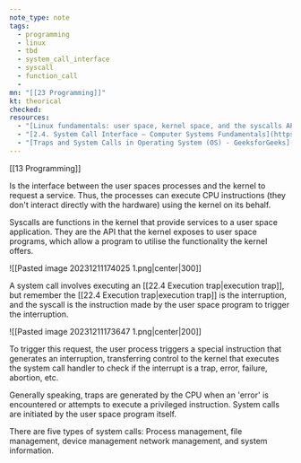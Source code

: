 ```yaml
---
note_type: note
tags:
  - programming
  - linux
  - tbd
  - system_call_interface
  - syscall
  - function_call
  - 
mn: "[[23 Programming]]"
kt: theorical
checked: 
resources:
  - "[Linux fundamentals: user space, kernel space, and the syscalls API surface](https://www.form3.tech/blog/engineering/linux-fundamentals-user-kernel-space)"
  - "[2.4. System Call Interface — Computer Systems Fundamentals](https://w3.cs.jmu.edu/kirkpams/OpenCSF/Books/csf/html/Syscall.html)"
  - "[Traps and System Calls in Operating System (OS) - GeeksforGeeks](https://www.geeksforgeeks.org/traps-and-system-calls-in-operating-system-os/)"
---
```

[[13 Programming]]

Is the interface between the user spaces processes and the kernel to request a service. Thus, the processes can execute CPU instructions (they don't interact directly with the hardware) using the kernel on its behalf. 

Syscalls are functions in the kernel that provide services to a user space application. They are the API that the kernel exposes to user space programs, which allow a program to utilise the functionality the kernel offers.

![[Pasted image 20231211174025 1.png|center|300]]

A system call involves executing an [[22.4 Execution trap|execution trap]], but remember the [[22.4 Execution trap|execution trap]] is the interruption, and the syscall is the instruction made by the user space program to trigger the interruption. 

![[Pasted image 20231211173647 1.png|center|200]]

To trigger this request, the user process triggers a special instruction that generates an interruption, transferring control to the kernel that executes the system call handler to check if the interrupt is a trap, error, failure, abortion, etc. 

Generally speaking, traps are generated by the CPU when an 'error' is encountered or attempts to execute a privileged instruction. System calls are initiated by the user space program itself. 

There are five types of system calls: Process management, file management, device management network management, and system information. 
